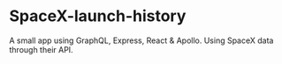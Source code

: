# SpaceX-launch-history
A small app using GraphQL, Express, React &amp; Apollo. Using SpaceX data through their API.

